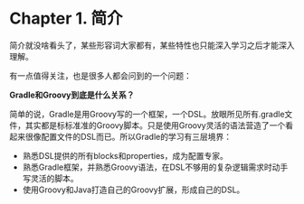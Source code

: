 Chapter 1. 简介
===
简介就没啥看头了，某些形容词大家都有，某些特性也只能深入学习之后才能深入理解。

有一点值得关注，也是很多人都会问到的一个问题：

**Gradle和Groovy到底是什么关系？**

简单的说，Gradle是用Groovy写的一个框架，一个DSL。放眼所见所有.gradle文件，其实都是标标准准的Groovy脚本。只是使用Groovy灵活的语法营造了一个看起来很像配置文件的DSL而已。所以Gradle的学习有三层境界：

- 熟悉DSL提供的所有blocks和properties，成为配置专家。
- 熟悉Gradle框架，并熟悉Groovy语法，在DSL不够用的复杂逻辑需求时动手写灵活的脚本。
- 使用Groovy和Java打造自己的Groovy扩展，形成自己的DSL。


